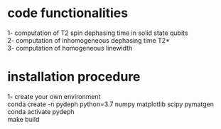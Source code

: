 # code functionalities
1- computation of T2 spin dephasing time in solid state qubits\
2- computation of inhomogeneous dephasing time T2*\
3- computation of homogeneous linewidth
# installation procedure
1- create your own environment\
conda create -n pydeph python=3.7 numpy matplotlib scipy pymatgen\
conda activate pydeph\
make build
